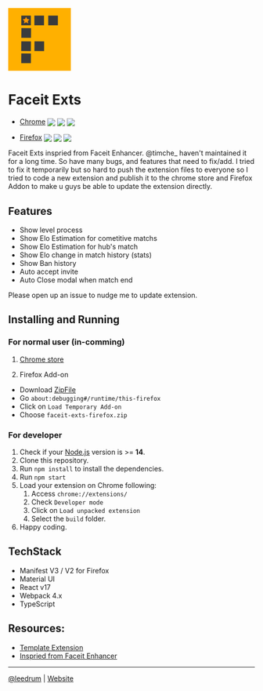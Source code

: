 <img src="src/icon128.png" width="128"/>

# Faceit Exts

- [Chrome](https://chrome.google.com/webstore/detail/faceit-exts/blncihpjdpcjlkkfcmdkbdonkcpbenpp) <img valign="middle" src="https://img.shields.io/chrome-web-store/v/blncihpjdpcjlkkfcmdkbdonkcpbenpp?label=%20"> <img valign="middle" src="https://img.shields.io/chrome-web-store/users/blncihpjdpcjlkkfcmdkbdonkcpbenpp"> <img valign="middle" src="https://img.shields.io/chrome-web-store/rating/blncihpjdpcjlkkfcmdkbdonkcpbenpp">

- [Firefox](https://addons.mozilla.org/en-US/firefox/addon/faceit-exts/) <img valign="middle" src="https://img.shields.io/amo/v/faceit-exts?label=%20"> <img valign="middle" src="https://img.shields.io/amo/users/faceit-exts"> <img valign="middle" src="https://img.shields.io/amo/rating/faceit-exts">

Faceit Exts inspried from Faceit Enhancer. @timche\_ haven't maintained it for a long time. So have many bugs, and features that need to fix/add.
I tried to fix it temporarily but so hard to push the extension files to everyone so I tried to code a new extension and publish it to the chrome store and Firefox Addon to make u guys be able to update the extension directly.

## Features

- Show level process
- Show Elo Estimation for cometitive matchs
- Show Elo Estimation for hub's match
- Show Elo change in match history (stats)
- Show Ban history
- Auto accept invite
- Auto Close modal when match end

Please open up an issue to nudge me to update extension.

## Installing and Running

### For normal user (in-comming)

1. [Chrome store](https://chrome.google.com/webstore/detail/faceit-exts/blncihpjdpcjlkkfcmdkbdonkcpbenpp)

2. Firefox Add-on

- Download [ZipFile](https://github.com/leedrum/faceit-exts/releases/download/v1.0.0/faceit-exts-firefox.zip)
- Go `about:debugging#/runtime/this-firefox`
- Click on `Load Temporary Add-on`
- Choose `faceit-exts-firefox.zip`

### For developer

1. Check if your [Node.js](https://nodejs.org/) version is >= **14**.
2. Clone this repository.
3. Run `npm install` to install the dependencies.
4. Run `npm start`
5. Load your extension on Chrome following:
   1. Access `chrome://extensions/`
   2. Check `Developer mode`
   3. Click on `Load unpacked extension`
   4. Select the `build` folder.
6. Happy coding.

## TechStack

- Manifest V3 / V2 for Firefox
- Material UI
- React v17
- Webpack 4.x
- TypeScript

## Resources:

- [Template Extension](https://github.com/lxieyang/chrome-extension-boilerplate-react/)
- [Inspried from Faceit Enhancer](https://github.com/faceit-enhancer/faceit-enhancer)

---

[@leedrum](https://github.com/leedrum) | [Website](https://arrow-silver.xyz)
